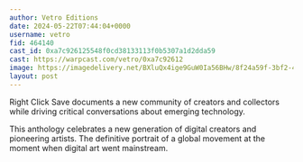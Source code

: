 ```yaml
---
author: Vetro Editions
date: 2024-05-22T07:44:04+0000
username: vetro
fid: 464140
cast_id: 0xa7c926125548f0cd38133113f0b5307a1d2dda59
cast: https://warpcast.com/vetro/0xa7c92612
image: https://imagedelivery.net/BXluQx4ige9GuW0Ia56BHw/8f24a59f-3bf2-454a-be7f-63f8a2cfe100/original
layout: post
---
```

Right Click Save documents a new community of creators and collectors while driving critical conversations about emerging technology.  
  
This anthology celebrates a new generation of digital creators and pioneering artists. The definitive portrait of a global movement at the moment when digital art went mainstream.  

<img src='https://imagedelivery.net/BXluQx4ige9GuW0Ia56BHw/8f24a59f-3bf2-454a-be7f-63f8a2cfe100/original' alt='' referrerpolicy='no-referrer'/>